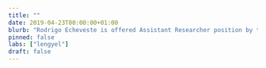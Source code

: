 ```yaml
---
title: ""
date: 2019-04-23T00:00:00+01:00
blurb: "Rodrigo Echeveste is offered Assistant Researcher position by the National Scientific and Technical Research Council of Argentina"
pinned: false
labs: ["lengyel"]
draft: false
---
```

